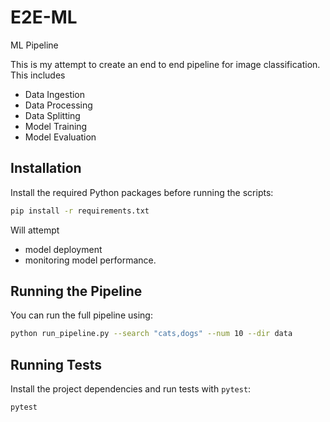 # E2E-ML
ML Pipeline

This is my attempt to create an end to end pipeline for image classification. This includes
- Data Ingestion
- Data Processing
- Data Splitting
- Model Training
- Model Evaluation

## Installation

Install the required Python packages before running the scripts:

```bash
pip install -r requirements.txt
```

Will attempt
- model deployment
- monitoring model performance.

## Running the Pipeline

You can run the full pipeline using:

```bash
python run_pipeline.py --search "cats,dogs" --num 10 --dir data
```

## Running Tests

Install the project dependencies and run tests with `pytest`:

```bash
pytest
```
